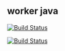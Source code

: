 ## worker java 

  [![Build Status](http://34.142.123.26:8080/buildStatus/icon?job=instaVote%2Fworker-build*subject=Build&colour=blue)](http://34.142.123.26:8080/job/instaVote/job/worker-build/)
  
  [![Build Status](http://34.142.123.26:8080/buildStatus/icon?job=instaVote%2Fworker-test&subject=UnitTest)](http://34.142.123.26:8080/job/instaVote/job/worker-test/)

